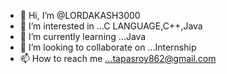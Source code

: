 - 👋 Hi, I’m @LORDAKASH3000
- 👀 I’m interested in ...C LANGUAGE,C++,Java
- 🌱 I’m currently learning ...Java
- 💞️ I’m looking to collaborate on ...Internship
- 📫 How to reach me ...tapasroy862@gmail.com

<!---
LORDAKASH3000/LORDAKASH3000 is a ✨ special ✨ repository because its `README.md` (this file) appears on your GitHub profile.
You can click the Preview link to take a look at your changes.
--->
